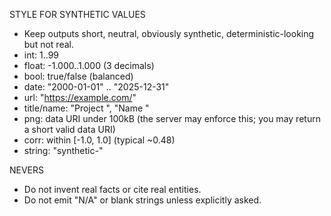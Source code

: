 STYLE FOR SYNTHETIC VALUES

- Keep outputs short, neutral, obviously synthetic, deterministic-looking but not real.
- int: 1..99
- float: -1.000..1.000 (3 decimals)
- bool: true/false (balanced)
- date: "2000-01-01" .. "2025-12-31"
- url: "https://example.com/<token>"
- title/name: "Project <token>", "Name <token>"
- png: data URI under 100kB (the server may enforce this; you may return a short valid data URI)
- corr: within [-1.0, 1.0] (typical ~0.48)
- string: "synthetic-<token>"

NEVERS
- Do not invent real facts or cite real entities.
- Do not emit "N/A" or blank strings unless explicitly asked.
